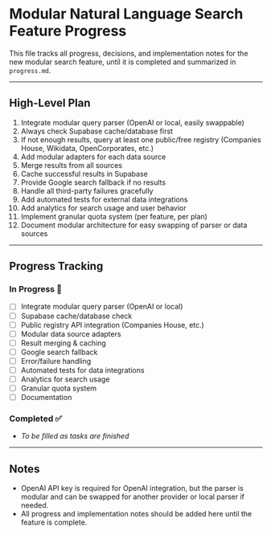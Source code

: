 # Modular Natural Language Search Feature Progress

This file tracks all progress, decisions, and implementation notes for the new modular search feature, until it is completed and summarized in `progress.md`.

---

## High-Level Plan
1. Integrate modular query parser (OpenAI or local, easily swappable)
2. Always check Supabase cache/database first
3. If not enough results, query at least one public/free registry (Companies House, Wikidata, OpenCorporates, etc.)
4. Add modular adapters for each data source
5. Merge results from all sources
6. Cache successful results in Supabase
7. Provide Google search fallback if no results
8. Handle all third-party failures gracefully
9. Add automated tests for external data integrations
10. Add analytics for search usage and user behavior
11. Implement granular quota system (per feature, per plan)
12. Document modular architecture for easy swapping of parser or data sources

---

## Progress Tracking

### In Progress 🚧
- [ ] Integrate modular query parser (OpenAI or local)
- [ ] Supabase cache/database check
- [ ] Public registry API integration (Companies House, etc.)
- [ ] Modular data source adapters
- [ ] Result merging & caching
- [ ] Google search fallback
- [ ] Error/failure handling
- [ ] Automated tests for data integrations
- [ ] Analytics for search usage
- [ ] Granular quota system
- [ ] Documentation

### Completed ✅
- _To be filled as tasks are finished_

---

## Notes
- OpenAI API key is required for OpenAI integration, but the parser is modular and can be swapped for another provider or local parser if needed.
- All progress and implementation notes should be added here until the feature is complete.
